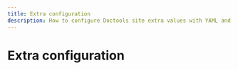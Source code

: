```yaml
---
title: Extra configuration
description: How to configure Doctools site extra values with YAML and .env files.
---
```


# Extra configuration
